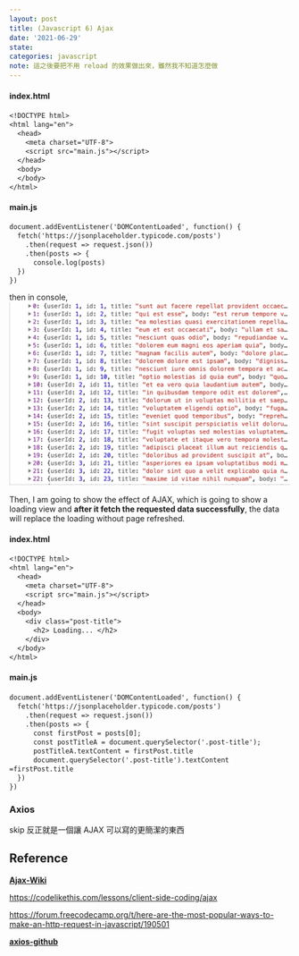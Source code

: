 ```yaml
---
layout: post
title: (Javascript 6) Ajax
date: '2021-06-29'
state:
categories: javascript
note: 這之後要把不用 reload 的效果做出來，雖然我不知道怎麼做
---
```


#### index.html
```
<!DOCTYPE html>
<html lang="en">
  <head>
    <meta charset="UTF-8">
    <script src="main.js"></script>
  </head>
  <body>
  </body>
</html>
```
#### main.js
```
document.addEventListener('DOMContentLoaded', function() {
  fetch('https://jsonplaceholder.typicode.com/posts')
    .then(request => request.json())
    .then(posts => {
      console.log(posts)
  })
})
```
then in console, 
<img src="/assets/img/fetch_data_ajax.png" alt="fetch_data_ajax">

Then, I am going to show the effect of AJAX, which is going to show a loading view and **after it fetch the requested data successfully**, the data will replace the loading without page refreshed.  
#### index.html
```
<!DOCTYPE html>
<html lang="en">
  <head>
    <meta charset="UTF-8">
    <script src="main.js"></script>
  </head>
  <body>
    <div class="post-title">
      <h2> Loading... </h2>
    </div>
  </body>
</html>
```
#### main.js
```
document.addEventListener('DOMContentLoaded', function() {
  fetch('https://jsonplaceholder.typicode.com/posts')
    .then(request => request.json())
    .then(posts => {
      const firstPost = posts[0];
      const postTitleA = document.querySelector('.post-title');
      postTitleA.textContent = firstPost.title
      document.querySelector('.post-title').textContent =firstPost.title
  })
})
```
### Axios
skip
反正就是一個讓 AJAX 可以寫的更簡潔的東西

## Reference
[**Ajax-Wiki**](https://en.wikipedia.org/wiki/Ajax_(programming))

https://codelikethis.com/lessons/client-side-coding/ajax

https://forum.freecodecamp.org/t/here-are-the-most-popular-ways-to-make-an-http-request-in-javascript/190501

[**axios-github**](https://github.com/axios/axios)
